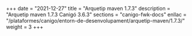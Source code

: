 +++
date        = "2021-12-27"
title       = "Arquetip maven 1.7.3"
description = "Arquetip maven 1.7.3 Canigó 3.6.3"
sections    = "canigo-fwk-docs"
enllac		= "/plataformes/canigo/entorn-de-desenvolupament/arquetip-maven/1.7.3/"
weight		= 3
+++
